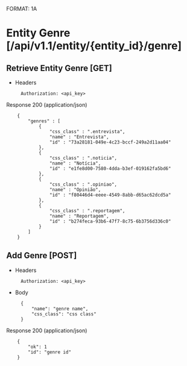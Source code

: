 FORMAT: 1A


# Entity Genre [/api/v1.1/entity/{entity_id}/genre]


## Retrieve Entity Genre [GET]


+ Headers

        Authorization: <api_key>



Response 200 (application/json)


        {
            "genres" : [
                {
                    "css_class" : ".entrevista",
                    "name" : "Entrevista",
                    "id" : "73a28181-049e-4c23-bccf-249a2d11aa04"
                },
                {
                    "css_class" : ".noticia",
                    "name" : "Notícia",
                    "id" : "e1fe8d00-7580-4dda-b3ef-019162fa5bd6"
                },
                {
                    "css_class" : ".opiniao",
                    "name" : "Opinião",
                    "id" : "f80446d4-eeee-4549-8abb-d65ac62dcd5a"
                },
                {
                    "css_class" : ".reportagem",
                    "name" : "Reportagem",
                    "id" : "b274feca-93b6-47f7-8c75-6b3756d336c0"
                }
            ]
        }


## Add Genre [POST]


+ Headers

        Authorization: <api_key>


+ Body

        {
            "name": "genre name",
            "css_class": "css class"
        }


Response 200 (application/json)

        {
            "ok": 1
            "id": "genre id"
        }


